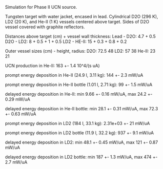 Simulation for Phase II UCN source.

Tungsten target with water jacket, encased in lead.
Cylindrical D2O (296 K), LD2 (20 K), and He-II (1 K) vessels centered above target.
Sides of D2O vessel covered with graphite reflectors.

Distances above target (cm) + vessel wall thickness:
Lead - D2O: 4.7 + 0.5
D2O - LD2: 8 + 0.5 + 1 + 0.5
LD2 - HE-II: 15 + 0.3 + 0.8 + 0.2

Outer vessel sizes (cm) - height, radius:
D2O: 72.5 48
LD2: 57 38
He-II: 23 21

UCN production in He-II:
163 +- 1.4 10^4/(s uA)

prompt energy deposition in He-II (24.9 l, 3.11 kg):
144 +- 2.3 mW/uA

prompt energy deposition in He-II bottle (1.01 l, 2.71 kg):
99 +- 1.5 mW/uA

delayed energy deposition in He-II:
min 9.66 +- 0.16 mW/uA, max 24.2 +- 0.29 mW/uA

delayed energy deposition in He-II bottle:
min 28.1 +- 0.31 mW/uA, max 72.3 +- 0.63 mW/uA

prompt energy deposition in LD2 (184 l, 33.1 kg):
2.31e+03 +- 21 mW/uA

prompt energy deposition in LD2 bottle (11.9 l, 32.2 kg):
937 +- 9.1 mW/uA

delayed energy deposition in LD2:
min 48.1 +- 0.45 mW/uA, max 121 +- 0.87 mW/uA

delayed energy deposition in LD2 bottle:
min 187 +- 1.3 mW/uA, max 474 +- 2.7 mW/uA

